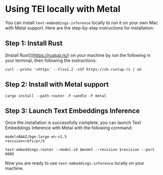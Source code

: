 <!--Copyright 2023 The HuggingFace Team. All rights reserved.

Licensed under the Apache License, Version 2.0 (the "License"); you may not use this file except in compliance with
the License. You may obtain a copy of the License at

http://www.apache.org/licenses/LICENSE-2.0

Unless required by applicable law or agreed to in writing, software distributed under the License is distributed on
an "AS IS" BASIS, WITHOUT WARRANTIES OR CONDITIONS OF ANY KIND, either express or implied. See the License for the
specific language governing permissions and limitations under the License.

⚠️ Note that this file is in Markdown but contain specific syntax for our doc-builder (similar to MDX) that may not be
rendered properly in your Markdown viewer.

-->

# Using TEI locally with Metal

You can install `text-embeddings-inference` locally to run it on your own Mac with Metal support.
Here are the step-by-step instructions for installation:

## Step 1: Install Rust

[Install Rust]((https://rustup.rs/) on your machine by run the following in your terminal, then following the instructions:

```shell
curl --proto '=https' --tlsv1.2 -sSf https://sh.rustup.rs | sh
```

## Step 2: Install with Metal support

```shell
cargo install --path router -F candle -F metal
```

## Step 3: Launch Text Embeddings Inference

Once the installation is successfully complete, you can launch Text Embeddings Inference with Metal with the following command:

```shell
model=BAAI/bge-large-en-v1.5
revision=refs/pr/5

text-embeddings-router --model-id $model --revision $revision --port 8080
```

Now you are ready to use `text-embeddings-inference` locally on your machine.
